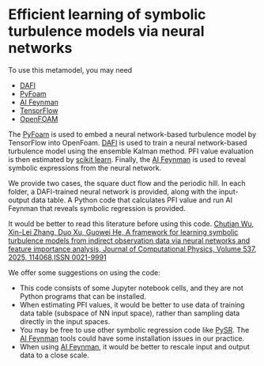 # Efficient learning of symbolic turbulence models via neural networks

To use this metamodel, you may need 
- [DAFI](https://github.com/XinleiZhang/ENKL/tree/master/dafi) 
- [PyFoam](https://github.com/argonne-lcf/PythonFOAM)
- [AI Feynman](https://github.com/SJ001/AI-Feynman)
- [TensorFlow](https://www.tensorflow.org/)
- [OpenFOAM](https://www.openfoam.com/)

The [PyFoam](https://github.com/argonne-lcf/PythonFOAM) is used to embed a neural network-based turbulence model by TensorFlow into OpenFoam. 
[DAFI](https://github.com/XinleiZhang/ENKL/tree/master/dafi) is used to train a neural network-based turbulence model using the ensemble Kalman method. 
PFI value evaluation is then estimated by [scikit learn](https://scikit-learn.org/stable/modules/permutation_importance.html).
Finally, the [AI Feynman](https://github.com/SJ001/AI-Feynman) is used to reveal symbolic expressions from the neural network. 

We provide two cases, the square duct flow and the periodic hill. In each folder, a DAFI-trained neural network is provided, along with the input-output data table. A Python code that calculates PFI value and run AI Feynman that reveals symbolic regression is provided. 

It would be better to read this literature before using this code. 
[Chutian Wu, Xin-Lei Zhang, Duo Xu, Guowei He, A framework for learning symbolic turbulence models from indirect observation data via neural networks and feature importance analysis, Journal of Computational Physics, Volume 537, 2025, 114068,ISSN 0021-9991](https://doi.org/10.1016/j.jcp.2025.114068)

We offer some suggestions on using the code: 
- This code consists of some Jupyter notebook cells, and they are not Python programs that can be installed.
- When estimating PFI values, it would be better to use data of training data table (subspace of NN input space), rather than sampling data directly in the input spaces. 
- You may be free to use other symbolic regression code like [PySR](https://github.com/MilesCranmer/PySR). The [AI Feynman](https://github.com/SJ001/AI-Feynman) tools could have some installation issues in our practice. 
- When using [AI Feynman](https://github.com/SJ001/AI-Feynman), it would be better to rescale input and output data to a close scale. 
